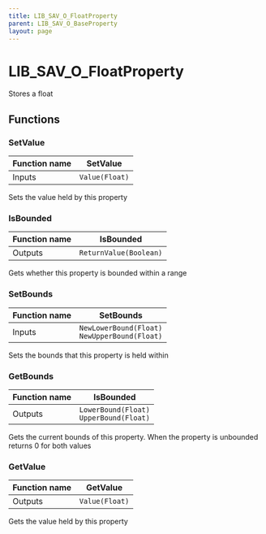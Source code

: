 ```yaml
---
title: LIB_SAV_O_FloatProperty
parent: LIB_SAV_O_BaseProperty
layout: page
---
```


# LIB_SAV_O_FloatProperty

Stores a float

## Functions

### SetValue

| Function name | SetValue |
| --- | --- |
| Inputs | `Value(Float)` |

Sets the value held by this property

### IsBounded

| Function name | IsBounded |
| --- | --- |
| Outputs | `ReturnValue(Boolean)` |

Gets whether this property is bounded within a range

### SetBounds

| Function name | SetBounds |
| --- | --- |
| Inputs | `NewLowerBound(Float)`</br>`NewUpperBound(Float)` |

Sets the bounds that this property is held within

### GetBounds

| Function name | IsBounded |
| --- | --- |
| Outputs | `LowerBound(Float)`</br>`UpperBound(Float)` |

Gets the current bounds of this property. When the property is unbounded returns 0 for both values

### GetValue

| Function name | GetValue |
| --- | --- |
| Outputs | `Value(Float)` |

Gets the value held by this property
